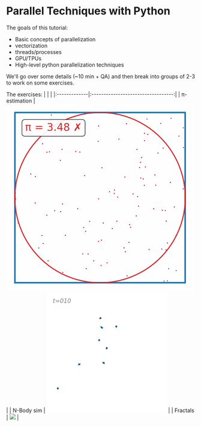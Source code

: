 # Parallel Techniques with Python

The goals of this tutorial:
- Basic concepts of parallelization
- vectorization
- threads/processes
- GPU/TPUs
- High-level python parallelization techniques

We'll go over some details (~10 min + QA) and then break into groups of 2-3 to work on some exercises.


The exercises:
|              |                                    |
|:-------------|:----------------------------------:|
| π-estimation |  ![](excercises/pi_estimation.gif)  |
| N-Body sim   | ![](excercises/out_nb_np/orbit.gif) |
| Fractals     | ![](https://github.com/avivajpeyi/parallelization_techniques/assets/15642823/fbde2eef-3e97-4f1c-9ae5-dc71880ff0eb) |